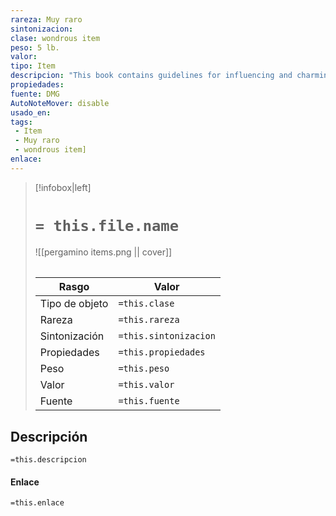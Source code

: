 ```yaml
---
rareza: Muy raro
sintonizacion: 
clase: wondrous item
peso: 5 lb.
valor: 
tipo: Item
descripcion: "This book contains guidelines for influencing and charming others, and its words are charged with magic. If you spend 48 hours over a period of 6 days or fewer studying the book&#x27;s contents and practicing its guidelines, your Charisma score increases by 2, as does your maximum for that score. The manual then loses its magic, but regains it in a century."
propiedades: 
fuente: DMG
AutoNoteMover: disable
usado_en:  
tags: 
 - Item
 - Muy raro
 - wondrous item]
enlace: 
---
```


> [!infobox|left]
>  # `= this.file.name`
> ![[pergamino items.png || cover]]
> ######   
> |Rasgo | Valor |
> | --- | --- |
> | Tipo de objeto| `=this.clase`|
>  | Rareza| `=this.rareza`|
> | Sintonización | `=this.sintonizacion` |
> | Propiedades | `=this.propiedades` |
>  | Peso | `=this.peso` |
> | Valor | `=this.valor` |
> | Fuente | `=this.fuente` |


## Descripción
`=this.descripcion`

#### Enlace
`=this.enlace`